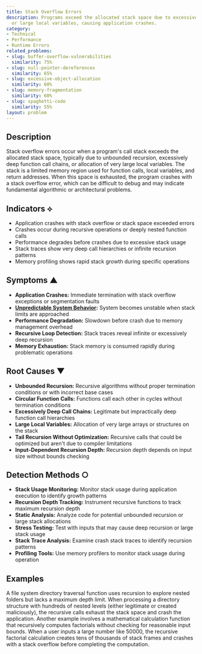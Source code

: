 ```yaml
---
title: Stack Overflow Errors
description: Programs exceed the allocated stack space due to excessive recursion
  or large local variables, causing application crashes.
category:
- Technical
- Performance
- Runtime Errors
related_problems:
- slug: buffer-overflow-vulnerabilities
  similarity: 75%
- slug: null-pointer-dereferences
  similarity: 65%
- slug: excessive-object-allocation
  similarity: 60%
- slug: memory-fragmentation
  similarity: 60%
- slug: spaghetti-code
  similarity: 55%
layout: problem
---
```


## Description

Stack overflow errors occur when a program's call stack exceeds the allocated stack space, typically due to unbounded recursion, excessively deep function call chains, or allocation of very large local variables. The stack is a limited memory region used for function calls, local variables, and return addresses. When this space is exhausted, the program crashes with a stack overflow error, which can be difficult to debug and may indicate fundamental algorithmic or architectural problems.

## Indicators ⟡

- Application crashes with stack overflow or stack space exceeded errors
- Crashes occur during recursive operations or deeply nested function calls
- Performance degrades before crashes due to excessive stack usage
- Stack traces show very deep call hierarchies or infinite recursion patterns
- Memory profiling shows rapid stack growth during specific operations

## Symptoms ▲

- **Application Crashes:** Immediate termination with stack overflow exceptions or segmentation faults
- **[Unpredictable System Behavior](unpredictable-system-behavior.md):** System becomes unstable when stack limits are approached
- **Performance Degradation:** Slowdown before crash due to memory management overhead
- **Recursive Loop Detection:** Stack traces reveal infinite or excessively deep recursion
- **Memory Exhaustion:** Stack memory is consumed rapidly during problematic operations

## Root Causes ▼

- **Unbounded Recursion:** Recursive algorithms without proper termination conditions or with incorrect base cases
- **Circular Function Calls:** Functions call each other in cycles without termination conditions
- **Excessively Deep Call Chains:** Legitimate but impractically deep function call hierarchies
- **Large Local Variables:** Allocation of very large arrays or structures on the stack
- **Tail Recursion Without Optimization:** Recursive calls that could be optimized but aren't due to compiler limitations
- **Input-Dependent Recursion Depth:** Recursion depth depends on input size without bounds checking

## Detection Methods ○

- **Stack Usage Monitoring:** Monitor stack usage during application execution to identify growth patterns
- **Recursion Depth Tracking:** Instrument recursive functions to track maximum recursion depth
- **Static Analysis:** Analyze code for potential unbounded recursion or large stack allocations
- **Stress Testing:** Test with inputs that may cause deep recursion or large stack usage
- **Stack Trace Analysis:** Examine crash stack traces to identify recursion patterns
- **Profiling Tools:** Use memory profilers to monitor stack usage during operation

## Examples

A file system directory traversal function uses recursion to explore nested folders but lacks a maximum depth limit. When processing a directory structure with hundreds of nested levels (either legitimate or created maliciously), the recursive calls exhaust the stack space and crash the application. Another example involves a mathematical calculation function that recursively computes factorials without checking for reasonable input bounds. When a user inputs a large number like 50000, the recursive factorial calculation creates tens of thousands of stack frames and crashes with a stack overflow before completing the computation.